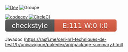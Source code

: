[![Dev](https://badgen.net/badge/dev/abdelhakim%20rasfi/orange)](https://github.com/arasfi)
![Groupe](https://badgen.net/badge/groupe/alternants/purple)

[![codecov](https://codecov.io/gh/arasfi/ceri-m1-techniques-de-test1/branch/master/graph/badge.svg?token=QN7MYKY1SL)](https://codecov.io/gh/arasfi/ceri-m1-techniques-de-test1)
[![CircleCI](https://circleci.com/gh/arasfi/ceri-m1-techniques-de-test1/tree/master.svg?style=svg)](https://circleci.com/gh/arasfi/ceri-m1-techniques-de-test1/tree/master)
![Codecov](target/site/badges/checkstyle-result.svg)

Javadoc (https://rasfi.me/ceri-m1-techniques-de-test1/fr/univavignon/pokedex/api/package-summary.html)
